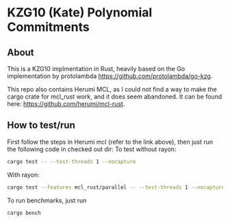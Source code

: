 # KZG10 (Kate) Polynomial Commitments

## About

This is a KZG10 implmentation in Rust, heavily based on the Go implementation by protolambda https://github.com/protolambda/go-kzg.

This repo also contains Herumi MCL, as I could not find a way to make the cargo crate for mcl_rust work, and it does seem abandoned. It can be found here: https://github.com/herumi/mcl-rust.

## How to test/run

First follow the steps in Herumi mcl (refer to the link above), then just run the following code in checked out dir:
To test without rayon:

```bash
cargo test -- --test-threads 1 --nocapture
```

With rayon:
```bash
cargo test --features mcl_rust/parallel -- --test-threads 1 --nocapture
```

To run benchmarks, just run

```bash
cargo bench
```